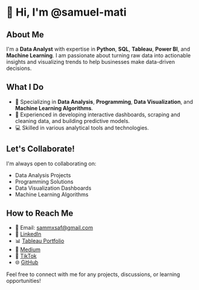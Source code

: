 # 👋 Hi, I'm @samuel-mati

## About Me
I'm a **Data Analyst** with expertise in **Python**, **SQL**, **Tableau**, **Power BI**, and **Machine Learning**. I am passionate about turning raw data into actionable insights and visualizing trends to help businesses make data-driven decisions. 

## What I Do
- 👀 Specializing in **Data Analysis**, **Programming**, **Data Visualization**, and **Machine Learning Algorithms**.
- 💼 Experienced in developing interactive dashboards, scraping and cleaning data, and building predictive models.
- 💻 Skilled in various analytical tools and technologies.

## Let's Collaborate!
I'm always open to collaborating on:
- Data Analysis Projects
- Programming Solutions
- Data Visualization Dashboards
- Machine Learning Algorithms

## How to Reach Me
- 📧 Email: sammxsaf@gmail.com
- 💼 [LinkedIn](https://www.linkedin.com/in/samuel-mati/)
- 📊 [Tableau Portfolio](https://public.tableau.com/app/profile/samuel.mati)
- 📝 [Medium](https://medium.com/@sammxsaf)
- 🎥 [TikTok](https://www.tiktok.com/@samuel.mati)
- 🌐 [GitHub](https://github.com/samuel-mati)


Feel free to connect with me for any projects, discussions, or learning opportunities!
